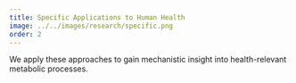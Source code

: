 ```yaml
---
title: Specific Applications to Human Health
image: ../../images/research/specific.png
order: 2
---
```

We apply these approaches to gain mechanistic insight into health-relevant metabolic processes. 